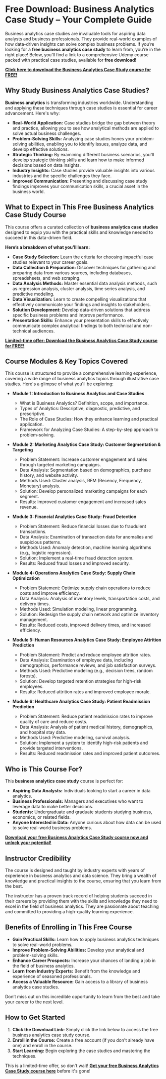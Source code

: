 # Free Download: Business Analytics Case Study – Your Complete Guide

Business analytics case studies are invaluable tools for aspiring data analysts and business professionals. They provide real-world examples of how data-driven insights can solve complex business problems. If you’re looking for a **free business analytics case study** to learn from, you’re in the right place! Below, you’ll find a link to a comprehensive Udemy course packed with practical case studies, available for **free download!**

[**Click here to download the Business Analytics Case Study course for FREE!**](https://udemywork.com/business-analytics-case-study)

## Why Study Business Analytics Case Studies?

**Business analytics** is transforming industries worldwide. Understanding and applying these techniques through case studies is essential for career advancement. Here's why:

*   **Real-World Application:** Case studies bridge the gap between theory and practice, allowing you to see how analytical methods are applied to solve actual business challenges.
*   **Problem-Solving Skills:** Analyzing case studies hones your problem-solving abilities, enabling you to identify issues, analyze data, and develop effective solutions.
*   **Strategic Thinking:** By examining different business scenarios, you'll develop strategic thinking skills and learn how to make informed decisions based on data insights.
*   **Industry Insights:** Case studies provide valuable insights into various industries and the specific challenges they face.
*   **Improved Communication:** Presenting and discussing case study findings improves your communication skills, a crucial asset in the business world.

## What to Expect in This Free Business Analytics Case Study Course

This course offers a curated collection of **business analytics case studies** designed to equip you with the practical skills and knowledge needed to succeed in this data-driven field.

**Here’s a breakdown of what you’ll learn:**

*   **Case Study Selection:** Learn the criteria for choosing impactful case studies relevant to your career goals.
*   **Data Collection & Preparation:** Discover techniques for gathering and preparing data from various sources, including databases, spreadsheets, and web scraping.
*   **Data Analysis Methods:** Master essential data analysis methods, such as regression analysis, cluster analysis, time series analysis, and predictive modeling.
*   **Data Visualization:** Learn to create compelling visualizations that effectively communicate your findings and insights to stakeholders.
*   **Solution Development:** Develop data-driven solutions that address specific business problems and improve performance.
*   **Presentation Skills:** Enhance your presentation skills to effectively communicate complex analytical findings to both technical and non-technical audiences.

[**Limited-time offer: Download the Business Analytics Case Study course for FREE!**](https://udemywork.com/business-analytics-case-study)

## Course Modules & Key Topics Covered

This course is structured to provide a comprehensive learning experience, covering a wide range of business analytics topics through illustrative case studies. Here's a glimpse of what you'll be exploring:

*   **Module 1: Introduction to Business Analytics and Case Studies**
    *   What is Business Analytics? Definition, scope, and importance.
    *   Types of Analytics: Descriptive, diagnostic, predictive, and prescriptive.
    *   The Role of Case Studies: How they enhance learning and practical application.
    *   Framework for Analyzing Case Studies: A step-by-step approach to problem-solving.

*   **Module 2: Marketing Analytics Case Study: Customer Segmentation & Targeting**
    *   Problem Statement: Increase customer engagement and sales through targeted marketing campaigns.
    *   Data Analysis: Segmentation based on demographics, purchase history, and website activity.
    *   Methods Used: Cluster analysis, RFM (Recency, Frequency, Monetary) analysis.
    *   Solution: Develop personalized marketing campaigns for each segment.
    *   Results: Improved customer engagement and increased sales revenue.

*   **Module 3: Financial Analytics Case Study: Fraud Detection**
    *   Problem Statement: Reduce financial losses due to fraudulent transactions.
    *   Data Analysis: Examination of transaction data for anomalies and suspicious patterns.
    *   Methods Used: Anomaly detection, machine learning algorithms (e.g., logistic regression).
    *   Solution: Implement a real-time fraud detection system.
    *   Results: Reduced fraud losses and improved security.

*   **Module 4: Operations Analytics Case Study: Supply Chain Optimization**
    *   Problem Statement: Optimize supply chain operations to reduce costs and improve efficiency.
    *   Data Analysis: Analysis of inventory levels, transportation costs, and delivery times.
    *   Methods Used: Simulation modeling, linear programming.
    *   Solution: Redesign the supply chain network and optimize inventory management.
    *   Results: Reduced costs, improved delivery times, and increased efficiency.

*   **Module 5: Human Resources Analytics Case Study: Employee Attrition Prediction**
    *   Problem Statement: Predict and reduce employee attrition rates.
    *   Data Analysis: Examination of employee data, including demographics, performance reviews, and job satisfaction surveys.
    *   Methods Used: Predictive modeling (e.g., decision trees, random forests).
    *   Solution: Develop targeted retention strategies for high-risk employees.
    *   Results: Reduced attrition rates and improved employee morale.

*   **Module 6: Healthcare Analytics Case Study: Patient Readmission Prediction**
    *   Problem Statement: Reduce patient readmission rates to improve quality of care and reduce costs.
    *   Data Analysis: Analysis of patient medical history, demographics, and hospital stay data.
    *   Methods Used: Predictive modeling, survival analysis.
    *   Solution: Implement a system to identify high-risk patients and provide targeted interventions.
    *   Results: Reduced readmission rates and improved patient outcomes.

## Who is This Course For?

This **business analytics case study** course is perfect for:

*   **Aspiring Data Analysts:** Individuals looking to start a career in data analytics.
*   **Business Professionals:** Managers and executives who want to leverage data to make better decisions.
*   **Students:** Undergraduate and graduate students studying business, economics, or related fields.
*   **Anyone Interested in Data:** Anyone curious about how data can be used to solve real-world business problems.

[**Download your free Business Analytics Case Study course now and unlock your potential!**](https://udemywork.com/business-analytics-case-study)

## Instructor Credibility

The course is designed and taught by industry experts with years of experience in business analytics and data science. They bring a wealth of knowledge and practical insights to the course, ensuring that you learn from the best.

The instructor has a proven track record of helping students succeed in their careers by providing them with the skills and knowledge they need to excel in the field of business analytics. They are passionate about teaching and committed to providing a high-quality learning experience.

## Benefits of Enrolling in This Free Course

*   **Gain Practical Skills:** Learn how to apply business analytics techniques to solve real-world problems.
*   **Improve Problem-Solving Abilities:** Develop your analytical and problem-solving skills.
*   **Enhance Career Prospects:** Increase your chances of landing a job in the field of business analytics.
*   **Learn from Industry Experts:** Benefit from the knowledge and experience of seasoned professionals.
*   **Access a Valuable Resource:** Gain access to a library of business analytics case studies.

Don’t miss out on this incredible opportunity to learn from the best and take your career to the next level.

## How to Get Started

1.  **Click the Download Link:** Simply click the link below to access the free business analytics case study course.
2.  **Enroll in the Course:** Create a free account (if you don't already have one) and enroll in the course.
3.  **Start Learning:** Begin exploring the case studies and mastering the techniques.

This is a limited-time offer, so don't wait! **[Get your free Business Analytics Case Study course here](https://udemywork.com/business-analytics-case-study)** before it's gone!
